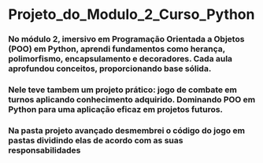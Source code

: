 # Projeto_do_Modulo_2_Curso_Python

### No módulo 2, imersivo em Programação Orientada a Objetos (POO) em Python, aprendi fundamentos como herança, polimorfismo, encapsulamento e decoradores. Cada aula aprofundou conceitos, proporcionando base sólida. 

### Nele teve tambem um projeto prático: jogo de combate em turnos aplicando conhecimento adquirido. Dominando POO em Python para uma aplicação eficaz em projetos futuros.

### Na pasta projeto avançado desmembrei o código do jogo em pastas dividindo elas de acordo com as suas responsabilidades 


